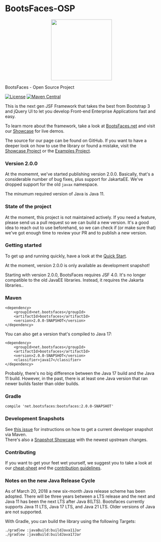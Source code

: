 BootsFaces-OSP
==============

<p align="center">
    <img src="http://www.bootsfaces.net/javax.faces.resource/bsf.full.teal.png.jsf?ln=images" width="200">
</p>

BootsFaces - Open Source Project

[![License](https://img.shields.io/:license-Apache2-blue.svg)](http://www.apache.org/licenses/LICENSE-2.0)
[![Maven Central](https://maven-badges.herokuapp.com/maven-central/net.bootsfaces/bootsfaces/badge.svg)](https://maven-badges.herokuapp.com/maven-central/net.bootsfaces/bootsfaces)

This is the next gen JSF Framework that takes the best from Bootstrap 3 and jQuery UI to let you develop Front-end Enterprise Applications fast and easy.

To learn more about the framework, take a look at  [BootsFaces.net](http://www.bootsfaces.net/) and visit our [Showcase](http://showcase.bootsfaces.net) for live demos.

The source for our page can be found on GitHub. If you want to have a deeper look on how to use the library or found a mistake, visit the [Showcase Project](https://github.com/TheCoder4eu/BootsFacesWeb) or the [Examples Project](https://github.com/TheCoder4eu/BootsFaces-examples).

### Version 2.0.0
At the momemnt, we've started publishing version 2.0.0. Basically, that's a considerable number of bug fixes, plus support for JakartaEE. We've dropped support for the old `javax` namespace.

The minumum required version of Java is Java 11.

### State of the project
At the moment, this project is not maintained actively. If you need a feature, please send us a pull request so we can build a new version. It's a good idea to reach out to use beforehand, so we can check if (or make sure that) we've got enough time to review your PR and to publish a new version.

### Getting started
To get up and running quickly, have a look at the [Quick Start](https://www.bootsfaces.net/quick-start.jsf).

At the moment, version 2.0.0 is only available as development snapshot!

Starting with version 2.0.0, BootsFaces requires JSF 4.0. It's no longer compatible to the old JavaEE libraries. Instead, it requires the Jakarta libraries..

### Maven

    <dependency>
        <groupId>net.bootsfaces</groupId>
        <artifactId>bootsfaces</artifactId>
        <version>2.0.0-SNAPSHOT</version>
    </dependency>

You can also get a version that's compiled to Java 17:

    <dependency>
        <groupId>net.bootsfaces</groupId>
        <artifactId>bootsfaces</artifactId>
        <version>2.0.0-SNAPSHOT</version>
        <classifier>java17</classifier>
    </dependency>

Probably, there's no big difference between the Java 17 build and the Java 11 build. However, in the past,
there is at least one Java version that ran newer builds faster than older builds. 

### Gradle

    compile 'net.bootsfaces:bootsfaces:2.0.0-SNAPSHOT'

### Development Snapshots

See [this issue](https://github.com/TheCoder4eu/BootsFaces-OSP/issues/369) for instructions on how to get a current developer snapshot via Maven.  
There's also a [Snapshot Showcase](http://www3.bootsfaces.net/Showcase/) with the newest upstream changes.

### Contributing
If you want to get your feet wet yourself, we suggest you to take a look at our [cheat-sheet](cheat-sheet.md) and the [contribution guidelines](CONTRIBUTING.md).

### Notes on the new Java Release Cycle
As of March 20, 2018 a new six-month Java release scheme has been adopted.
There will be three years between a LTS release and the next and Java 11 has been the next LTS after Java 8(LTS). Bootsfaces currently supports Java 11 LTS, Java 17 LTS,
and Java 21 LTS. Older versions of Java are not supported.

With Gradle, you can build the library using the following Targets:

```
./gradlew :javaBuild:buildJava11Jar
./gradlew :javaBuild:buildJava17Jar
```

